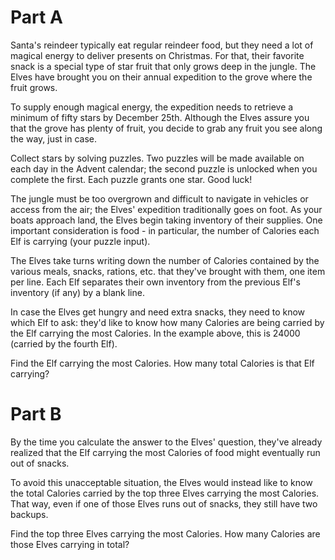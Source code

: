 # Part A

Santa's reindeer typically eat regular reindeer food, but they need a lot of magical energy to
deliver presents on Christmas. For that, their favorite snack is a special type of star fruit that
only grows deep in the jungle. The Elves have brought you on their annual expedition to the grove
where the fruit grows.

To supply enough magical energy, the expedition needs to retrieve a minimum of fifty stars by
December 25th. Although the Elves assure you that the grove has plenty of fruit, you decide to grab
any fruit you see along the way, just in case.

Collect stars by solving puzzles. Two puzzles will be made available on each day in the Advent
calendar; the second puzzle is unlocked when you complete the first. Each puzzle grants one star.
Good luck!

The jungle must be too overgrown and difficult to navigate in vehicles or access from the air; the
Elves' expedition traditionally goes on foot. As your boats approach land, the Elves begin taking
inventory of their supplies. One important consideration is food - in particular, the number of
Calories each Elf is carrying (your puzzle input).

The Elves take turns writing down the number of Calories contained by the various meals, snacks,
rations, etc. that they've brought with them, one item per line. Each Elf separates their own
inventory from the previous Elf's inventory (if any) by a blank line.

In case the Elves get hungry and need extra snacks, they need to know which Elf to ask: they'd like
to know how many Calories are being carried by the Elf carrying the most Calories. In the example
above, this is 24000 (carried by the fourth Elf).

Find the Elf carrying the most Calories. How many total Calories is that Elf carrying?


# Part B

By the time you calculate the answer to the Elves' question, they've already realized that the Elf
carrying the most Calories of food might eventually run out of snacks.

To avoid this unacceptable situation, the Elves would instead like to know the total Calories
carried by the top three Elves carrying the most Calories. That way, even if one of those Elves runs
out of snacks, they still have two backups.

Find the top three Elves carrying the most Calories. How many Calories are those Elves carrying in
total?
